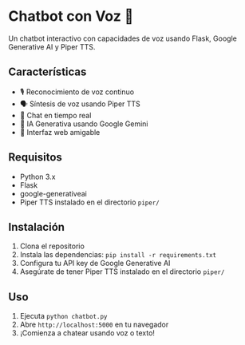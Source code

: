 # Chatbot con Voz 🤖

Un chatbot interactivo con capacidades de voz usando Flask, Google Generative AI y Piper TTS.

## Características

- 🎙️ Reconocimiento de voz continuo
- 🗣️ Síntesis de voz usando Piper TTS
- 💬 Chat en tiempo real
- 🤖 IA Generativa usando Google Gemini
- 🎯 Interfaz web amigable

## Requisitos

- Python 3.x
- Flask
- google-generativeai
- Piper TTS instalado en el directorio `piper/`

## Instalación

1. Clona el repositorio
2. Instala las dependencias: `pip install -r requirements.txt`
3. Configura tu API key de Google Generative AI
4. Asegúrate de tener Piper TTS instalado en el directorio `piper/`

## Uso

1. Ejecuta `python chatbot.py`
2. Abre `http://localhost:5000` en tu navegador
3. ¡Comienza a chatear usando voz o texto!
